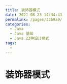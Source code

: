 ```yaml
---
title: 装饰器模式
date: 2021-08-23 14:34:43
permalink: /pages/33b9a9/
categories:
  - Java
  - Java 基础
  - Java 23种设计模式
tags:
  - 
---
```


# 装饰器模式